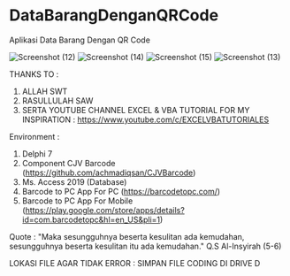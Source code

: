# DataBarangDenganQRCode
Aplikasi Data Barang Dengan QR Code

![Screenshot (12)](https://github.com/achmadiqsan/DataBarangDenganQRCode/assets/57186921/238cfb3e-c247-4b8e-b58c-3d3369256d40)
![Screenshot (14)](https://github.com/achmadiqsan/DataBarangDenganQRCode/assets/57186921/a112331e-5e28-4727-871a-ee07f594e521)
![Screenshot (15)](https://github.com/achmadiqsan/DataBarangDenganQRCode/assets/57186921/fe79bd33-f5e4-4389-af3a-7168a3b0271b)
![Screenshot (13)](https://github.com/achmadiqsan/DataBarangDenganQRCode/assets/57186921/ca632921-79df-437a-be66-b9defa547168)

THANKS TO :

1. ALLAH SWT
2. RASULLULAH SAW
3. SERTA YOUTUBE CHANNEL EXCEL & VBA TUTORIAL FOR MY INSPIRATION : https://www.youtube.com/c/EXCELVBATUTORIALES

Environment :
1. Delphi 7
2. Component CJV Barcode (https://github.com/achmadiqsan/CJVBarcode)
3. Ms. Access 2019 (Database)
4. Barcode to PC App For PC (https://barcodetopc.com/)
5. Barcode to PC App For Mobile (https://play.google.com/store/apps/details?id=com.barcodetopc&hl=en_US&pli=1)

Quote : "Maka sesungguhnya beserta kesulitan ada kemudahan, sesungguhnya beserta kesulitan itu ada kemudahan." Q.S Al-Insyirah (5-6)

LOKASI FILE AGAR TIDAK ERROR : SIMPAN FILE CODING DI DRIVE D
